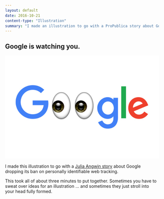 ```yaml
---
layout: default
date: 2016-10-21
content-type: "Illustration"
summary: "I made an illustration to go with a ProPublica story about Google dropping its ban on personally identifiable web tracking."
---
```


## Google is watching you.

<img src="/assets/img/20161021-google-privacy-630x420.jpg" alt="Google logo with eyeballs instead of O's"/>

I made this illustration to go with a [Julia Angwin story](https://www.propublica.org/article/google-has-quietly-dropped-ban-on-personally-identifiable-web-tracking) about Google dropping its ban on personally identifiable web tracking.

This took all of about three minutes to put together. Sometimes you have to sweat over ideas for an illustration ... and sometimes they just stroll into your head fully formed.
